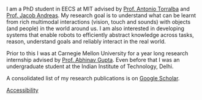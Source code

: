 I am a PhD student in EECS at MIT advised by [Prof. Antonio Torralba](http://web.mit.edu/torralba/www/) and [Prof. Jacob Andreas](http://web.mit.edu/jda/www/). My research goal is to understand what can be learnt from rich multimodal interactions (vision, touch and sounds) with objects (and people) in the world around us. I am also interested in  developing  systems that enable robots to efficiently abstract knowledge across tasks, reason, understand goals and reliably interact in the real world. 

Prior to this I was at Carnegie Mellon University for a year long research internship advised by [Prof. Abhinav Gupta](http://www.cs.cmu.edu/~abhinavg/). Even before that I was an undergraduate student at the Indian Institute of Technology, Delhi. 

A consolidated list of my research publications is on [Google Scholar](https://scholar.google.com/citations?user=RGiCLUgAAAAJ&hl=fr). 

[Accessibility](https://accessibility.mit.edu/)
